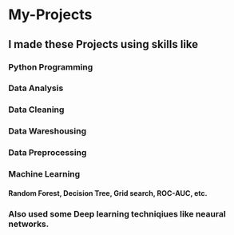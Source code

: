 # My-Projects
## I made these Projects using skills like
### Python Programming
### Data Analysis
### Data Cleaning
### Data Wareshousing
### Data Preprocessing
### Machine Learning
#### Random Forest, Decision Tree, Grid search, ROC-AUC, etc.
### Also used some Deep learning techniqiues like neaural networks.
